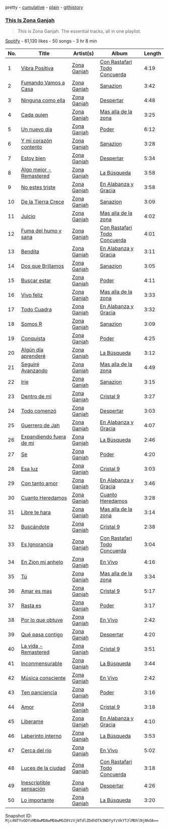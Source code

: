 pretty - [cumulative](/playlists/cumulative/37i9dQZF1DZ06evO24f0z5.md) - [plain](/playlists/plain/37i9dQZF1DZ06evO24f0z5) - [githistory](https://github.githistory.xyz/mackorone/spotify-playlist-archive/blob/main/playlists/plain/37i9dQZF1DZ06evO24f0z5)

### [This Is Zona Ganjah](https://open.spotify.com/playlist/37i9dQZF1DZ06evO24f0z5)

> This is Zona Ganjah\. The essential tracks, all in one playlist.

[Spotify](https://open.spotify.com/user/spotify) - 61,130 likes - 50 songs - 3 hr 8 min

| No. | Title | Artist(s) | Album | Length |
|---|---|---|---|---|
| 1 | [Vibra Positiva](https://open.spotify.com/track/6srdU7rKLC5DOuVBWDpmyD) | [Zona Ganjah](https://open.spotify.com/artist/3yyWIPmsesks6c7uMnvNn2) | [Con Rastafari Todo Concuerda](https://open.spotify.com/album/6cdQ6F0AWi4lrolEwbCDYN) | 4:19 |
| 2 | [Fumando Vamos a Casa](https://open.spotify.com/track/4O8jfikpUqtZvWV7PAUwTv) | [Zona Ganjah](https://open.spotify.com/artist/3yyWIPmsesks6c7uMnvNn2) | [Sanazion](https://open.spotify.com/album/0zxOfn59rNMPrlgiZZiDzy) | 3:42 |
| 3 | [Ninguna como ella](https://open.spotify.com/track/18FaacFipwJJzBQaH9M4XM) | [Zona Ganjah](https://open.spotify.com/artist/3yyWIPmsesks6c7uMnvNn2) | [Despertar](https://open.spotify.com/album/0eWRk2qoyQ3YSbdC6Uff8o) | 4:48 |
| 4 | [Cada quien](https://open.spotify.com/track/7rD8eGGIOy2G5yxWlmiQH3) | [Zona Ganjah](https://open.spotify.com/artist/3yyWIPmsesks6c7uMnvNn2) | [Mas alla de la zona](https://open.spotify.com/album/4ZPM1p5tu95uWijgWycIpB) | 3:25 |
| 5 | [Un nuevo día](https://open.spotify.com/track/0Xj4EqRWzMuTMvd0K6i9uq) | [Zona Ganjah](https://open.spotify.com/artist/3yyWIPmsesks6c7uMnvNn2) | [Poder](https://open.spotify.com/album/5JwIXJe8JRlVsufRiYi4aG) | 6:12 |
| 6 | [Y mi corazón contento](https://open.spotify.com/track/3FUhe43n5NShAfvPWSyPxE) | [Zona Ganjah](https://open.spotify.com/artist/3yyWIPmsesks6c7uMnvNn2) | [Sanazion](https://open.spotify.com/album/0zxOfn59rNMPrlgiZZiDzy) | 3:28 |
| 7 | [Estoy bien](https://open.spotify.com/track/3t6qVkQq25yy44BjjsMbUD) | [Zona Ganjah](https://open.spotify.com/artist/3yyWIPmsesks6c7uMnvNn2) | [Despertar](https://open.spotify.com/album/0eWRk2qoyQ3YSbdC6Uff8o) | 5:34 |
| 8 | [Algo mejor \- Remastered](https://open.spotify.com/track/0iITTpeIsR2NQIv1QiIkKx) | [Zona Ganjah](https://open.spotify.com/artist/3yyWIPmsesks6c7uMnvNn2) | [La Búsqueda](https://open.spotify.com/album/3jVxkfB39y5PEC7yiPCYWJ) | 3:58 |
| 9 | [No estes triste](https://open.spotify.com/track/2bAE47QK208a6EAv8YIUIf) | [Zona Ganjah](https://open.spotify.com/artist/3yyWIPmsesks6c7uMnvNn2) | [En Alabanza y Gracia](https://open.spotify.com/album/05YahOU9uFFs6bOgGZ04jI) | 3:58 |
| 10 | [De la Tierra Crece](https://open.spotify.com/track/7nNhXCXJpRm9GWmeQJ6LwR) | [Zona Ganjah](https://open.spotify.com/artist/3yyWIPmsesks6c7uMnvNn2) | [Sanazion](https://open.spotify.com/album/0zxOfn59rNMPrlgiZZiDzy) | 3:09 |
| 11 | [Juicio](https://open.spotify.com/track/4o9ZnWYtZg2vPh6GT0tjT6) | [Zona Ganjah](https://open.spotify.com/artist/3yyWIPmsesks6c7uMnvNn2) | [Mas alla de la zona](https://open.spotify.com/album/4ZPM1p5tu95uWijgWycIpB) | 4:02 |
| 12 | [Fuma del humo y sana](https://open.spotify.com/track/5EmRwcbzzhuB2OpHizoSPz) | [Zona Ganjah](https://open.spotify.com/artist/3yyWIPmsesks6c7uMnvNn2) | [Con Rastafari Todo Concuerda](https://open.spotify.com/album/6cdQ6F0AWi4lrolEwbCDYN) | 4:01 |
| 13 | [Bendita](https://open.spotify.com/track/6KEplTCsOOfPbnGMR6DyB6) | [Zona Ganjah](https://open.spotify.com/artist/3yyWIPmsesks6c7uMnvNn2) | [En Alabanza y Gracia](https://open.spotify.com/album/05YahOU9uFFs6bOgGZ04jI) | 3:11 |
| 14 | [Dos que Brillamos](https://open.spotify.com/track/3g6a9iLkuWfUnqD7bslHC4) | [Zona Ganjah](https://open.spotify.com/artist/3yyWIPmsesks6c7uMnvNn2) | [Sanazion](https://open.spotify.com/album/0zxOfn59rNMPrlgiZZiDzy) | 3:05 |
| 15 | [Buscar estar](https://open.spotify.com/track/2SbiOwjYdEwPDvGdI9glxW) | [Zona Ganjah](https://open.spotify.com/artist/3yyWIPmsesks6c7uMnvNn2) | [Poder](https://open.spotify.com/album/5JwIXJe8JRlVsufRiYi4aG) | 4:11 |
| 16 | [Vivo feliz](https://open.spotify.com/track/7erjjvDimUHHNM0m9fYrSh) | [Zona Ganjah](https://open.spotify.com/artist/3yyWIPmsesks6c7uMnvNn2) | [Mas alla de la zona](https://open.spotify.com/album/4ZPM1p5tu95uWijgWycIpB) | 3:33 |
| 17 | [Todo Cuadra](https://open.spotify.com/track/0humo0il6SEZs9uI4RS76H) | [Zona Ganjah](https://open.spotify.com/artist/3yyWIPmsesks6c7uMnvNn2) | [En Alabanza y Gracia](https://open.spotify.com/album/05YahOU9uFFs6bOgGZ04jI) | 3:32 |
| 18 | [Somos R](https://open.spotify.com/track/69N8sDFDYqlJxAIjlNIQbt) | [Zona Ganjah](https://open.spotify.com/artist/3yyWIPmsesks6c7uMnvNn2) | [Sanazion](https://open.spotify.com/album/0zxOfn59rNMPrlgiZZiDzy) | 3:09 |
| 19 | [Conquista](https://open.spotify.com/track/17sW761x3jqh4xrgGzVGbt) | [Zona Ganjah](https://open.spotify.com/artist/3yyWIPmsesks6c7uMnvNn2) | [Poder](https://open.spotify.com/album/5JwIXJe8JRlVsufRiYi4aG) | 4:25 |
| 20 | [Algún día aprenderé](https://open.spotify.com/track/7ot3bEbYib3xXoMsycC2bU) | [Zona Ganjah](https://open.spotify.com/artist/3yyWIPmsesks6c7uMnvNn2) | [La Búsqueda](https://open.spotify.com/album/3jVxkfB39y5PEC7yiPCYWJ) | 3:12 |
| 21 | [Seguiré Avanzando](https://open.spotify.com/track/1F518frrGW0CuWmewWeVKk) | [Zona Ganjah](https://open.spotify.com/artist/3yyWIPmsesks6c7uMnvNn2) | [Mas alla de la zona](https://open.spotify.com/album/4ZPM1p5tu95uWijgWycIpB) | 4:49 |
| 22 | [Irie](https://open.spotify.com/track/6AfJLMn5KquPoEfybycZ4J) | [Zona Ganjah](https://open.spotify.com/artist/3yyWIPmsesks6c7uMnvNn2) | [Sanazion](https://open.spotify.com/album/0zxOfn59rNMPrlgiZZiDzy) | 3:15 |
| 23 | [Dentro de mi](https://open.spotify.com/track/1fCSgjSMIr8ZClzLIbGBHg) | [Zona Ganjah](https://open.spotify.com/artist/3yyWIPmsesks6c7uMnvNn2) | [Cristal 9](https://open.spotify.com/album/5QWvvygpPGzkw0wS8qVi2t) | 3:27 |
| 24 | [Todo comenzó](https://open.spotify.com/track/4TEERAyxacIcXGaEinMEco) | [Zona Ganjah](https://open.spotify.com/artist/3yyWIPmsesks6c7uMnvNn2) | [Despertar](https://open.spotify.com/album/0eWRk2qoyQ3YSbdC6Uff8o) | 3:03 |
| 25 | [Guerrero de Jah](https://open.spotify.com/track/4oaBALjaRWh6rNotIWyHSH) | [Zona Ganjah](https://open.spotify.com/artist/3yyWIPmsesks6c7uMnvNn2) | [En Alabanza y Gracia](https://open.spotify.com/album/05YahOU9uFFs6bOgGZ04jI) | 4:07 |
| 26 | [Expandiendo fuera de mi](https://open.spotify.com/track/66QJl19thUEzJORuX01lCV) | [Zona Ganjah](https://open.spotify.com/artist/3yyWIPmsesks6c7uMnvNn2) | [La Búsqueda](https://open.spotify.com/album/3jVxkfB39y5PEC7yiPCYWJ) | 2:46 |
| 27 | [Se](https://open.spotify.com/track/42sqXlSW3RaektIl6HrFu4) | [Zona Ganjah](https://open.spotify.com/artist/3yyWIPmsesks6c7uMnvNn2) | [Poder](https://open.spotify.com/album/5JwIXJe8JRlVsufRiYi4aG) | 4:20 |
| 28 | [Esa luz](https://open.spotify.com/track/7oybXXuWUzWRZ7SP9swASq) | [Zona Ganjah](https://open.spotify.com/artist/3yyWIPmsesks6c7uMnvNn2) | [Cristal 9](https://open.spotify.com/album/5QWvvygpPGzkw0wS8qVi2t) | 3:03 |
| 29 | [Con tanto amor](https://open.spotify.com/track/3rFpPKZktSd0uvOdzEXyLv) | [Zona Ganjah](https://open.spotify.com/artist/3yyWIPmsesks6c7uMnvNn2) | [En Alabanza y Gracia](https://open.spotify.com/album/05YahOU9uFFs6bOgGZ04jI) | 3:46 |
| 30 | [Cuanto Heredamos](https://open.spotify.com/track/4K4KM1DRrEY3GkOMMXjzbp) | [Zona Ganjah](https://open.spotify.com/artist/3yyWIPmsesks6c7uMnvNn2) | [Cuanto Heredamos](https://open.spotify.com/album/0vyJAPxf1s9TphV9Fng2nL) | 3:28 |
| 31 | [Libre te hara](https://open.spotify.com/track/05FonB4ghTXAkpuogIzdhz) | [Zona Ganjah](https://open.spotify.com/artist/3yyWIPmsesks6c7uMnvNn2) | [Mas alla de la zona](https://open.spotify.com/album/4ZPM1p5tu95uWijgWycIpB) | 3:14 |
| 32 | [Buscándote](https://open.spotify.com/track/0MZ8BVLMsfmzN5UUmqvtqX) | [Zona Ganjah](https://open.spotify.com/artist/3yyWIPmsesks6c7uMnvNn2) | [Cristal 9](https://open.spotify.com/album/5QWvvygpPGzkw0wS8qVi2t) | 2:38 |
| 33 | [Es Ignorancia](https://open.spotify.com/track/2VpS3jSmRQRx8jprvjz9qM) | [Zona Ganjah](https://open.spotify.com/artist/3yyWIPmsesks6c7uMnvNn2) | [Con Rastafari Todo Concuerda](https://open.spotify.com/album/6cdQ6F0AWi4lrolEwbCDYN) | 3:04 |
| 34 | [En Zion mi anhelo](https://open.spotify.com/track/2DtKSErB8T984w0XGfSGIr) | [Zona Ganjah](https://open.spotify.com/artist/3yyWIPmsesks6c7uMnvNn2) | [En Vivo](https://open.spotify.com/album/6zkr5NOO12d8ncJreiviA6) | 4:16 |
| 35 | [Tú](https://open.spotify.com/track/5qj8urZqcDT5k0ZvaLBRrp) | [Zona Ganjah](https://open.spotify.com/artist/3yyWIPmsesks6c7uMnvNn2) | [Mas alla de la zona](https://open.spotify.com/album/4ZPM1p5tu95uWijgWycIpB) | 3:34 |
| 36 | [Amar es mas](https://open.spotify.com/track/2cQ08rh5IycjZ7XDcNizls) | [Zona Ganjah](https://open.spotify.com/artist/3yyWIPmsesks6c7uMnvNn2) | [Cristal 9](https://open.spotify.com/album/5QWvvygpPGzkw0wS8qVi2t) | 5:17 |
| 37 | [Rasta es](https://open.spotify.com/track/79xm3eDXWsx3qgzljMjSnO) | [Zona Ganjah](https://open.spotify.com/artist/3yyWIPmsesks6c7uMnvNn2) | [Poder](https://open.spotify.com/album/5JwIXJe8JRlVsufRiYi4aG) | 3:17 |
| 38 | [Por lo que obtuve](https://open.spotify.com/track/01ernt9QunzqmKMegy3EQh) | [Zona Ganjah](https://open.spotify.com/artist/3yyWIPmsesks6c7uMnvNn2) | [En Vivo](https://open.spotify.com/album/6zkr5NOO12d8ncJreiviA6) | 2:42 |
| 39 | [Qué pasa contigo](https://open.spotify.com/track/4HkR0w45bfzE8ueycZMhCG) | [Zona Ganjah](https://open.spotify.com/artist/3yyWIPmsesks6c7uMnvNn2) | [Despertar](https://open.spotify.com/album/0eWRk2qoyQ3YSbdC6Uff8o) | 4:20 |
| 40 | [La vida \- Remastered](https://open.spotify.com/track/4uG1CIuJ6uG6bWh6VMYlaF) | [Zona Ganjah](https://open.spotify.com/artist/3yyWIPmsesks6c7uMnvNn2) | [Cristal 9](https://open.spotify.com/album/5QWvvygpPGzkw0wS8qVi2t) | 3:51 |
| 41 | [Inconmensurable](https://open.spotify.com/track/42iZRiHTAXU0LFMzIgPLSc) | [Zona Ganjah](https://open.spotify.com/artist/3yyWIPmsesks6c7uMnvNn2) | [La Búsqueda](https://open.spotify.com/album/3jVxkfB39y5PEC7yiPCYWJ) | 3:44 |
| 42 | [Música consciente](https://open.spotify.com/track/5QDBaPPTjNuNwRrRA86Yi1) | [Zona Ganjah](https://open.spotify.com/artist/3yyWIPmsesks6c7uMnvNn2) | [En Vivo](https://open.spotify.com/album/6zkr5NOO12d8ncJreiviA6) | 2:42 |
| 43 | [Ten panciencia](https://open.spotify.com/track/6yT0nthfc9qCCDgoH2raqU) | [Zona Ganjah](https://open.spotify.com/artist/3yyWIPmsesks6c7uMnvNn2) | [Poder](https://open.spotify.com/album/5JwIXJe8JRlVsufRiYi4aG) | 3:16 |
| 44 | [Amor](https://open.spotify.com/track/5wleH1Q7TtVP81uDoCztKd) | [Zona Ganjah](https://open.spotify.com/artist/3yyWIPmsesks6c7uMnvNn2) | [Cristal 9](https://open.spotify.com/album/5QWvvygpPGzkw0wS8qVi2t) | 3:18 |
| 45 | [Liberame](https://open.spotify.com/track/7BuIXkMWLEumdFEEKngFXK) | [Zona Ganjah](https://open.spotify.com/artist/3yyWIPmsesks6c7uMnvNn2) | [En Alabanza y Gracia](https://open.spotify.com/album/05YahOU9uFFs6bOgGZ04jI) | 4:10 |
| 46 | [Laberinto interno](https://open.spotify.com/track/4W5AGY6yA6jQb8UiHQpJD0) | [Zona Ganjah](https://open.spotify.com/artist/3yyWIPmsesks6c7uMnvNn2) | [La Búsqueda](https://open.spotify.com/album/3jVxkfB39y5PEC7yiPCYWJ) | 3:53 |
| 47 | [Cerca del río](https://open.spotify.com/track/5mzjAGV0xeLAQj6fFQUrVO) | [Zona Ganjah](https://open.spotify.com/artist/3yyWIPmsesks6c7uMnvNn2) | [En Vivo](https://open.spotify.com/album/6zkr5NOO12d8ncJreiviA6) | 5:02 |
| 48 | [Luces de la ciudad](https://open.spotify.com/track/3zznC4iFBLSBcPFg1R0Adk) | [Zona Ganjah](https://open.spotify.com/artist/3yyWIPmsesks6c7uMnvNn2) | [Con Rastafari Todo Concuerda](https://open.spotify.com/album/6cdQ6F0AWi4lrolEwbCDYN) | 3:18 |
| 49 | [Inescriptible sensación](https://open.spotify.com/track/2U8IkNoq1MhpS13YlJ80ri) | [Zona Ganjah](https://open.spotify.com/artist/3yyWIPmsesks6c7uMnvNn2) | [Despertar](https://open.spotify.com/album/0eWRk2qoyQ3YSbdC6Uff8o) | 4:26 |
| 50 | [Lo importante](https://open.spotify.com/track/6aTyDIjOo0oP4zCWTvITBP) | [Zona Ganjah](https://open.spotify.com/artist/3yyWIPmsesks6c7uMnvNn2) | [La Búsqueda](https://open.spotify.com/album/3jVxkfB39y5PEC7yiPCYWJ) | 3:20 |

Snapshot ID: `Mjc4NTYxODYsMDAwMDAwMDAwMGI0YzVjNTdlZDdhOTk3NDYyYzVkYTJlMDhlNjNkOA==`
